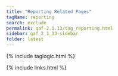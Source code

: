 ```yaml
---
title: "Reporting Related Pages"
tagName: reporting
search: exclude
permalink: qaf-2.1.13/tag_reporting.html
sidebar: qaf_2_1_13-sidebar
folder: latest
---
```

{% include taglogic.html %}

{% include links.html %}
